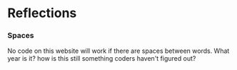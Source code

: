 # Reflections

### Spaces
No code on this website will work if there are spaces between words. What year is it? how is this still something coders haven't figured out?
